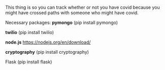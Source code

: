 This thing is so you can track whether or not you have covid because you might have crossed paths with someone who might have covid.

Necessary packages:
__pymongo__
(pip install pymongo)

__twilio__
(pip install twilio)

__node.js__
https://nodejs.org/en/download/

__cryptography__
(pip install cryptography)

Flask
(pip install flask)
